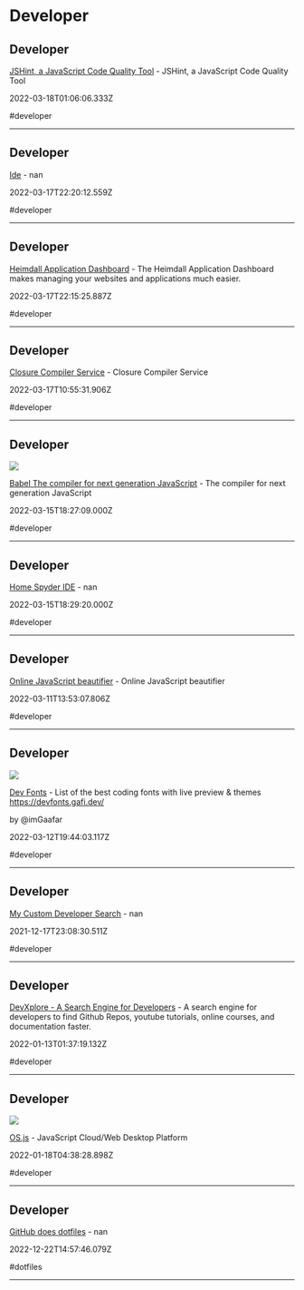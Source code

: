 # Developer

## Developer

[JSHint, a JavaScript Code Quality Tool](https://jshint.com) - JSHint, a JavaScript Code Quality Tool

2022-03-18T01:06:06.333Z

#developer

---

## Developer

[Ide](https://ide.onelang.io) - nan

2022-03-17T22:20:12.559Z

#developer

---

## Developer

[Heimdall Application Dashboard](https://heimdall.site) - The Heimdall Application Dashboard makes managing your websites and applications much easier.

2022-03-17T22:15:25.887Z

#developer

---

## Developer

[Closure Compiler Service](https://closure-compiler.appspot.com/home) - Closure Compiler Service

2022-03-17T10:55:31.906Z

#developer

---

## Developer

![](https://babeljs.io/img/ogImage.png)

[Babel The compiler for next generation JavaScript](https://babeljs.io/repl) - The compiler for next generation JavaScript

2022-03-15T18:27:09.000Z

#developer

---

## Developer

[Home Spyder IDE](https://www.spyder-ide.org) - nan

2022-03-15T18:29:20.000Z

#developer

---

## Developer

[Online JavaScript beautifier](https://beautifier.io) - Online JavaScript beautifier

2022-03-11T13:53:07.806Z

#developer

---

## Developer

![](https://devfonts.gafi.dev/images/preview.jpeg)

[Dev Fonts](https://devfonts.gafi.dev) - List of the best coding fonts with live preview & themes  https://devfonts.gafi.dev/

by @imGaafar

2022-03-12T19:44:03.117Z

#developer

---

## Developer

[My Custom Developer Search](https://cse.google.com/cse?cx=e3f7d4c4dfde9f16a) - nan

2021-12-17T23:08:30.511Z

#developer

---

## Developer

[DevXplore - A Search Engine for Developers](https://devxplore.herokuapp.com) - A search engine for developers to find Github Repos, youtube tutorials, online courses, and documentation faster.

2022-01-13T01:37:19.132Z

#developer

---

## Developer

![](https://os-js.org/images/social-logo.png)

[OS.js](https://www.os-js.org) - JavaScript Cloud/Web Desktop Platform

2022-01-18T04:38:28.898Z

#developer

---

## Developer

[GitHub does dotfiles](https://dotfiles.github.io) - nan

2022-12-22T14:57:46.079Z

#dotfiles

---
